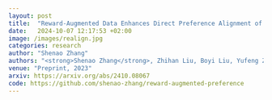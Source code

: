 ```yaml
---
layout: post
title:  "Reward-Augmented Data Enhances Direct Preference Alignment of LLMs"
date:   2024-10-07 12:17:53 +02:00
image: /images/realign.jpg
categories: research
author: "Shenao Zhang"
authors: "<strong>Shenao Zhang</strong>, Zhihan Liu, Boyi Liu, Yufeng Zhang, Yingxiang Yang, Yongfei Liu, Liyu Chen, Tao Sun, Zhaoran Wang"
venue: "Preprint, 2023"
arxiv: https://arxiv.org/abs/2410.08067
code: https://github.com/shenao-zhang/reward-augmented-preference
---
```

